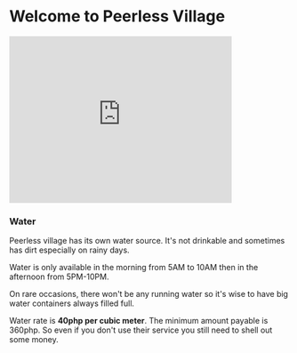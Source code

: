 # Welcome to Peerless Village

<iframe src="https://www.google.com/maps/embed?pb=!1m18!1m12!1m3!1d3912.6133582364014!2d124.9586248645581!3d11.2898063525952!2m3!1f0!2f0!3f0!3m2!1i1024!2i768!4f13.1!3m3!1m2!1s0x33087184c4eef977%3A0xd77bc6c7f43b5d51!2sPeerless+Village%2C+Tacloban+City%2C+Leyte!5e0!3m2!1sen!2sph!4v1504926380639" width="400" height="300" frameborder="0" style="border:0" allowfullscreen></iframe>


### Water

Peerless village has its own water source. It's not drinkable and sometimes has dirt especially on rainy days.

Water is only available in the morning from 5AM to 10AM then in the afternoon from 5PM-10PM. 

On rare occasions, there won't be any running water so it's wise to have big water containers always filled full.

Water rate is **40php per cubic meter**. The minimum amount payable is 360php. So even if you don't use their service you still need to shell out some money.
